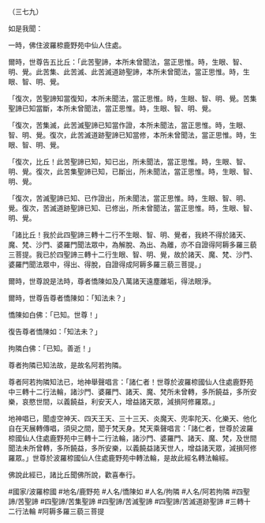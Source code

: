 （三七九）

如是我聞：

一時，佛住波羅㮈鹿野苑中仙人住處。

爾時，世尊告五比丘：「此苦聖諦，本所未曾聞法，當正思惟。時，生眼、智、明、覺。此苦集、此苦滅、此苦滅道跡聖諦，本所未曾聞法，當正思惟。時，生眼、智、明、覺。

「復次，苦聖諦知當復知，本所未聞法，當正思惟。時，生眼、智、明、覺。苦集聖諦已知當斷，本所未曾聞法，當正思惟。時，生眼、智、明、覺。

「復次，苦集滅，此苦滅聖諦已知當作證，本所未聞法，當正思惟。時，生眼、智、明、覺。復次，此苦滅道跡聖諦已知當修，本所未曾聞法，當正思惟。時，生眼、智、明、覺。

「復次，比丘！此苦聖諦已知，知已出，所未聞法，當正思惟。時，生眼、智、明、覺。復次，此苦集聖諦已知，已斷出，所未聞法，當正思惟。時，生眼、智、明、覺。

「復次，苦滅聖諦已知、已作證出，所未聞法，當正思惟。時，生眼、智、明、覺。復次，苦滅道跡聖諦已知、已修出，所未曾聞法，當正思惟。時，生眼、智、明、覺。

「諸比丘！我於此四聖諦三轉十二行不生眼、智、明、覺者，我終不得於諸天、魔、梵、沙門、婆羅門聞法眾中，為解脫、為出、為離，亦不自證得阿耨多羅三藐三菩提。我已於四聖諦三轉十二行生眼、智、明、覺，故於諸天、魔、梵、沙門、婆羅門聞法眾中，得出、得脫，自證得成阿耨多羅三藐三菩提。」

爾時，世尊說是法時，尊者憍陳如及八萬諸天遠塵離垢，得法眼淨。

爾時，世尊告尊者憍陳如：「知法未？」

憍陳如白佛：「已知。世尊！」

復告尊者憍陳如：「知法未？」

拘隣白佛：「已知。善逝！」

尊者拘隣已知法故，是故名阿若拘隣。

尊者阿若拘隣知法已，地神舉聲唱言：「諸仁者！世尊於波羅㮈國仙人住處鹿野苑中三轉十二行法輪，諸沙門、婆羅門、諸天、魔、梵所未曾轉，多所饒益，多所安樂，哀愍世間，以義饒益，利安天人，增益諸天眾，減損阿修羅眾。」

地神唱已，聞虛空神天、四天王天、三十三天、炎魔天、兜率陀天、化樂天、他化自在天展轉傳唱，須臾之間，聞于梵天身。梵天乘聲唱言：「諸仁者，世尊於波羅㮈國仙人住處鹿野苑中三轉十二行法輪，諸沙門、婆羅門、諸天、魔、梵，及世間聞法未所曾轉，多所饒益，多所安樂，以義饒益諸天世人，增益諸天眾，減損阿修羅眾。」世尊於波羅㮈國仙人住處鹿野苑中轉法輪，是故此經名轉法輪經。

佛說此經已，諸比丘聞佛所說，歡喜奉行。

#國家/波羅㮈國
#地名/鹿野苑
#人名/憍陳如
#人名/拘隣
#人名/阿若拘隣
#四聖諦/苦聖諦
#四聖諦/苦集聖諦
#四聖諦/苦滅聖諦
#四聖諦/苦滅道跡聖諦
#三轉十二行法輪
#阿耨多羅三藐三菩提

